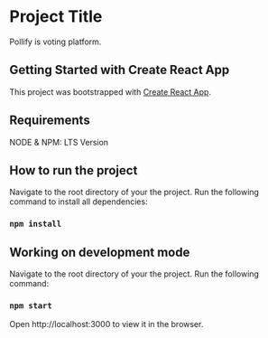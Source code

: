 # Project Title

Pollify is voting platform.

## Getting Started with Create React App

This project was bootstrapped with [Create React App](https://github.com/facebook/create-react-app).

## Requirements

NODE & NPM: LTS Version

## How to run the project

Navigate to the root directory of your the project.
Run the following command to install all dependencies:

### `npm install`

## Working on development mode

Navigate to the root directory of your the project.
Run the following command:

### `npm start`

Open http://localhost:3000 to view it in the browser.
